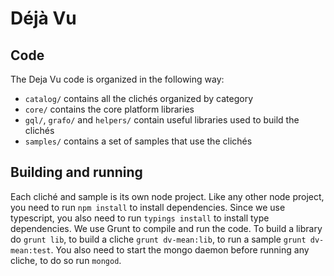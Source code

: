 Déjà Vu
=======

Code
----

The Deja Vu code is organized in the following way:

- `catalog/` contains all the clichés organized by category
- `core/` contains the core platform libraries
- `gql/`, `grafo/` and `helpers/` contain useful libraries used to build the
   clichés
- `samples/` contains a set of samples that use the clichés


Building and running
--------------------

Each cliché and sample is its own node project. Like any other node project, you need to run
`npm install` to install dependencies. Since we use typescript, you also need to run
`typings install` to install type dependencies. We use Grunt to compile and run the code. To build
a library do `grunt lib`, to build a cliche `grunt dv-mean:lib`, to run a sample
`grunt dv-mean:test`. You also need to start the mongo daemon before running any
cliche, to do so run `mongod`.
